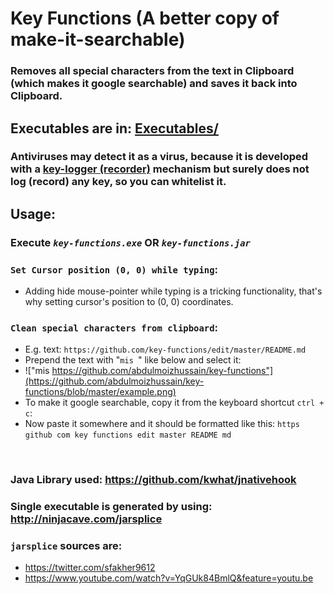# Key Functions (A better copy of make-it-searchable)
### Removes all special characters from the text in Clipboard (which makes it google searchable) and saves it back into Clipboard.

## Executables are in: [Executables/](https://github.com/abdulmoizhussain/key-functions/tree/master/Executables)

### Antiviruses may detect it as a virus, because it is developed with a [key-logger (recorder)](https://en.wikipedia.org/wiki/Keystroke_logging) mechanism but surely does not log (record) any key, so you can whitelist it.

## Usage:
### Execute ***`key-functions.exe`*** OR ***`key-functions.jar`***

### `Set Cursor position (0, 0) while typing`: ###
* Adding hide mouse-pointer while typing is a tricking functionality, that's why setting cursor's position to (0, 0) coordinates.

### `Clean special characters from clipboard`: ###
* E.g. text: `https://github.com/key-functions/edit/master/README.md`
* Prepend the text with "`mis `" like below and select it:
* !["mis https://github.com/abdulmoizhussain/key-functions"](https://github.com/abdulmoizhussain/key-functions/blob/master/example.png)
* To make it google searchable, copy it from the keyboard shortcut `ctrl + c`:
* Now paste it somewhere and it should be formatted like this: `https github com key functions edit master README md`

&nbsp;
### Java Library used: https://github.com/kwhat/jnativehook
### Single executable is generated by using: http://ninjacave.com/jarsplice
### `jarsplice` sources are:
* https://twitter.com/sfakher9612
* https://www.youtube.com/watch?v=YqGUk84BmlQ&feature=youtu.be
